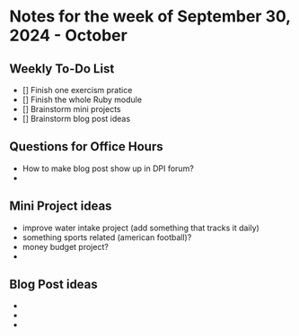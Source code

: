 # Notes for the week of September 30, 2024 - October 


## Weekly To-Do List
- [] Finish one exercism pratice
- [] Finish the whole Ruby module
- [] Brainstorm mini projects
- [] Brainstorm blog post ideas


## Questions for Office Hours
- How to make blog post show up in DPI forum?
- 

## Mini Project ideas
- improve water intake project (add something that tracks it daily)
- something sports related (american football)?
- money budget project?
- 

## Blog Post ideas
- 
- 
- 


